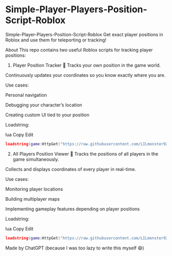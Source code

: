 # Simple-Player-Players-Position-Script-Roblox
Simple-Player-Players-Position-Script-Roblox
Get exact player positions in Roblox and use them for teleporting or tracking!

About
This repo contains two useful Roblox scripts for tracking player positions:

1. Player Position Tracker 👤
Tracks your own position in the game world.

Continuously updates your coordinates so you know exactly where you are.

Use cases:

Personal navigation

Debugging your character’s location

Creating custom UI tied to your position

Loadstring:

lua
Copy
Edit

```lua
loadstring(game:HttpGet("https://raw.githubusercontent.com/LILmonster9285/Simple-Player-Players-Postion-Script-Roblox/main/User%20Position.lua"))()
```
2. All Players Position Viewer 👥
Tracks the positions of all players in the game simultaneously.

Collects and displays coordinates of every player in real-time.

Use cases:

Monitoring player locations

Building multiplayer maps

Implementing gameplay features depending on player positions

Loadstring:

lua
Copy
Edit
```lua
loadstring(game:HttpGet("https://raw.githubusercontent.com/LILmonster9285/Simple-Player-Players-Postion-Script-Roblox/main/Players%20Position.lua"))()
```
Made by ChatGPT (because I was too lazy to write this myself 😄)
